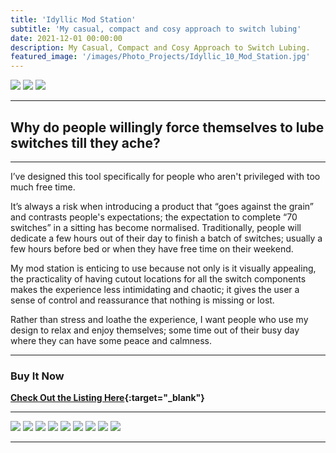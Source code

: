 ```yaml
---
title: 'Idyllic Mod Station'
subtitle: 'My casual, compact and cosy approach to switch lubing'
date: 2021-12-01 00:00:00
description: My Casual, Compact and Cosy Approach to Switch Lubing.
featured_image: '/images/Photo_Projects/Idyllic_10_Mod_Station.jpg'
---
```


<div class="gallery" data-columns="3">
	<img src="/images/Photo_Projects/Idyllic_10_Mod_Station_Black.jpg">
	<img src="/images/Photo_Projects/Idyllic_10_Mod_Station_Green.jpg">
	<img src="/images/Photo_Projects/Idyllic_10_Mod_Station_Purple.jpg">
</div>

--- 

## Why do people willingly force themselves to lube switches till they ache? 

---

I’ve designed this tool specifically for people who aren't privileged with too much free time. 

It’s always a risk when introducing a product that “goes against the grain” and contrasts people's expectations; the expectation to complete “70 switches” in a sitting has become normalised. 
Traditionally, people will dedicate a few hours out of their day to finish a batch of switches; usually a few hours before bed or when they have free time on their weekend. 

My mod station is enticing to use because not only is it visually appealing, the practicality of having cutout locations for all the switch components makes the experience less intimidating and chaotic; it gives the user a sense of control and reassurance that nothing is missing or lost. 

Rather than stress and loathe the experience, I want people who use my design to relax and enjoy themselves; some time out of their busy day where they can have some peace and calmness. 


---

### Buy It Now

**[Check Out the Listing Here](https://dailyclack.com/products/idyllic-mod-station-lube-station){:target="_blank"}**

--- 

<div class="gallery" data-columns="2">
	<img src="/images/Photo_Projects/Idyllic_10_Mod_Station.jpg">
	<img src="/images/Photo_Projects/Idyllic_10_Mod_Station2.jpg">
	<img src="/images/Photo_Projects/Idyllic_10_Mod_StationZ.jpg">
	<img src="/images/Photo_Projects/Idyllic_10_Mod_Station3.jpg">
	<img src="/images/Photo_Projects/Idyllic_10_Mod_Station_Purple_Single.jpg">
	<img src="/images/Photo_Projects/Idyllic_10_Mod_StationX.jpg">
	<img src="/images/Photo_Projects/Idyllic_10_Mod_Station_Green_Single.jpg">
	<img src="/images/Photo_Projects/Idyllic_10_Mod_Station_Open.jpg">
	<img src="/images/Photo_Projects/Idyllic_10_Mod_StationD.jpg">

	
</div>

---